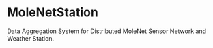 # MoleNetStation
Data Aggregation System for Distributed MoleNet Sensor Network and Weather Station.
